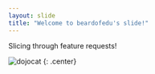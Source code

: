 ```yaml
---
layout: slide
title: "Welcome to beardofedu's slide!"
---
```


Slicing through feature requests!

![dojocat](https://octodex.github.com/images/dojocat.jpg)
{: .center}

